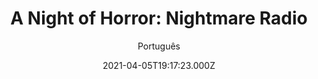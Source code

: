---
id: '3297870f-46c8-4531-9fcd-b31eab185c6f'
type: 'movie' # Filme, Série, Anime
title: "A Night of Horror: Nightmare Radio"
synopsis: []
originalTitle: "A Night of Horror: Nightmare Radio"
date: '2021-04-05T19:17:23.000Z'
update: '2021-04-05T19:17:23.000Z'
releaseDate: '2020-02-06T03:00:00.000Z'
imdb:
  rating: '5.1' # 8.5
  id: '' # tt0470752
duration: '1h 40 Min'
trailer:
  urls: [
    'VynRV1tBjcc',
  ]
tags: ['1080p']
genre: ['Terror'] #
quality: 'WEB-DL' # BluRay, WEB-DL, HDTV, WEB-DL4K, WEB-DLe
format: 'Mkv' # MKV, MP4, TS
audio: 'Inglês' # Dublado, Legendado, Dual Audio, Dub & Leg
subtitle: 'Português' # Português, inglês,
size: '2.36 GB' # 4.8 GB
audioQuality: 10
videoQuality: 10
directors: []
#  - name: 'Lana Wachowski'
#    image: ''
#  - name: 'Lilly Wachowski'
#    image: ''
cast: []
#  - name: 'Keanu Reeves'
#    image: ''
#    characterName: 'Neo'
writers: []
#  - name: ''
#    image: ''
maturityRating:
  age: '' # L , 10, 12, 14, 16, 18
  topics: [''] # Violence, Illegal drugs, Inappropriate Language, Legal Drugs, Sexual Content, Extreme Violence
###########################################
download:
  
  - url: 'magnet:?xt=urn:btih:943B101ADD9B82D516E34BF05ABA9D83776D2580&dn=A.Night.Of.Horror.Nightmare.Radio.2019.1080p.WEBRip.Legendado.mkv&tr=udp%3a%2f%2ftracker.openbittorrent.com%3a1337%2fannounce&tr=udp%3a%2f%2ftracker.opentrackr.org%3a1337%2fannounce'
    resolution: '1080p' # 720p, 1080p, 4K,
    audio: 'Legendado' # Dublado, Legendado, Dual Audio
    size: '' # 4.8 GB
    quality: '' # BluRay, WEB-DL
    format: '' # MKV
images:
  cover: '/assets/movies/a-night-of-horror-nightmare-radio.jpg'
  background: '/assets/movies/'
---